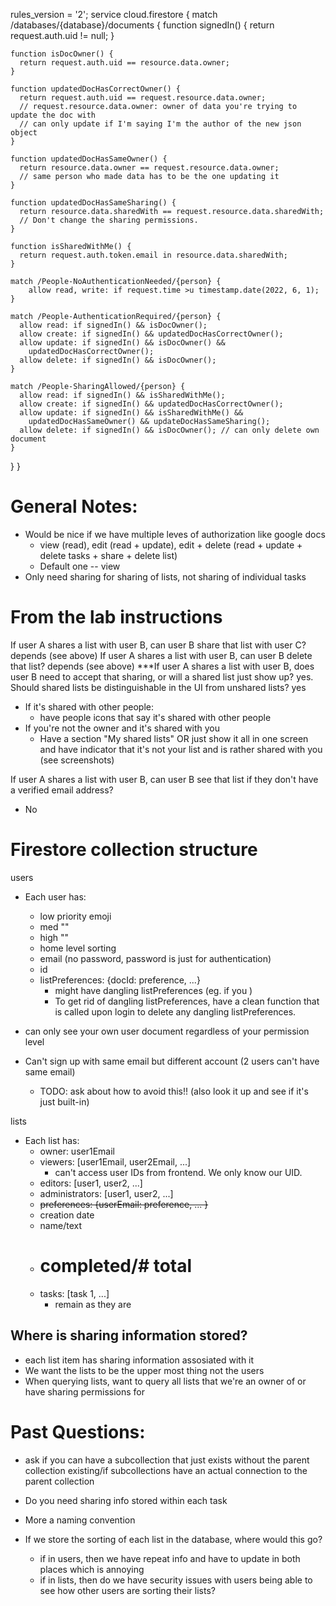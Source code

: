 
rules_version = '2';
service cloud.firestore {
  match /databases/{database}/documents {
    function signedIn() {
      return request.auth.uid != null;
    }

    function isDocOwner() {
      return request.auth.uid == resource.data.owner;
    }

    function updatedDocHasCorrectOwner() {
      return request.auth.uid == request.resource.data.owner;
      // request.resource.data.owner: owner of data you're trying to update the doc with
      // can only update if I'm saying I'm the author of the new json object
    }

    function updatedDocHasSameOwner() {
      return resource.data.owner == request.resource.data.owner;
      // same person who made data has to be the one updating it
    }

    function updatedDocHasSameSharing() {
      return resource.data.sharedWith == request.resource.data.sharedWith;
      // Don't change the sharing permissions.
    }

    function isSharedWithMe() {
      return request.auth.token.email in resource.data.sharedWith;
    }

    match /People-NoAuthenticationNeeded/{person} {
        allow read, write: if request.time >u timestamp.date(2022, 6, 1);
    }

    match /People-AuthenticationRequired/{person} {
      allow read: if signedIn() && isDocOwner();
      allow create: if signedIn() && updatedDocHasCorrectOwner();
      allow update: if signedIn() && isDocOwner() &&
        updatedDocHasCorrectOwner();
      allow delete: if signedIn() && isDocOwner();
    }

    match /People-SharingAllowed/{person} {
      allow read: if signedIn() && isSharedWithMe();
      allow create: if signedIn() && updatedDocHasCorrectOwner();
      allow update: if signedIn() && isSharedWithMe() &&
        updatedDocHasSameOwner() && updateDocHasSameSharing();
      allow delete: if signedIn() && isDocOwner(); // can only delete own document
    }

  }
}


# General Notes:
- Would be nice if we have multiple leves of authorization like google docs
    - view (read), edit (read + update), edit + delete (read + update + delete tasks + share + delete list)
    - Default one -- view
- Only need sharing for sharing of lists, not sharing of individual tasks

# From the lab instructions

If user A shares a list with user B, can user B share that list with user C?
depends (see above)
If user A shares a list with user B, can user B delete that list?
depends (see above)
***If user A shares a list with user B, does user B need to accept that sharing, or will a shared list just show up?
yes. 
Should shared lists be distinguishable in the UI from unshared lists?
yes
- If it's shared with other people:
    - have people icons that say it's shared with other people
- If you're not the owner and it's shared with you
    - Have a section "My shared lists" OR just show it all in one screen and have indicator that it's not your list and is rather shared with you (see screenshots)

If user A shares a list with user B, can user B see that list if they don't have a verified email address?
- No



# Firestore collection structure

users
- Each user has:
    - low priority emoji
    - med ""
    - high ""
    - home level sorting
    - email (no password, password is just for authentication)
    - id
    - listPreferences: 
        {docId: preference, ...}
        - might have dangling listPreferences (eg. if you )
        - To get rid of dangling listPreferences, have a clean function that is called upon login to delete any dangling listPreferences.

 - can only see your own user document regardless of your permission level   
 - Can't sign up with same email but different account (2 users can't have same email)
    - TODO: ask about how to avoid this!! (also look it up and see if it's just built-in)


lists
- Each list has:
    - owner: user1Email
    - viewers: [user1Email, user2Email, ...]
        - can't access user IDs from frontend. We only know our UID. 
    - editors: [user1, user2, ...]
    - administrators: [user1, user2, ...]
    - ~~preferences: {userEmail: preference, ... }~~
    - creation date
    - name/text
    - # completed/# total
    - tasks: [task 1, ...]
        - remain as they are

## Where is sharing information stored?
 - each list item has sharing information assosiated with it
 - We want the lists to be the upper most thing not the users
- When querying lists, want to query all lists that we're an owner of or have sharing permissions for


# Past Questions: 
- ask if you can have a subcollection that just exists without the parent collection existing/if subcollections have an actual connection to the parent collection
- Do you need sharing info stored within each task
- More a naming convention

- If we store the sorting of each list in the database, where would this go?
    - if in users, then we have repeat info and have to update in both places which is annoying
    - if in lists, then do we have security issues with users being able to see how other users are sorting their lists?